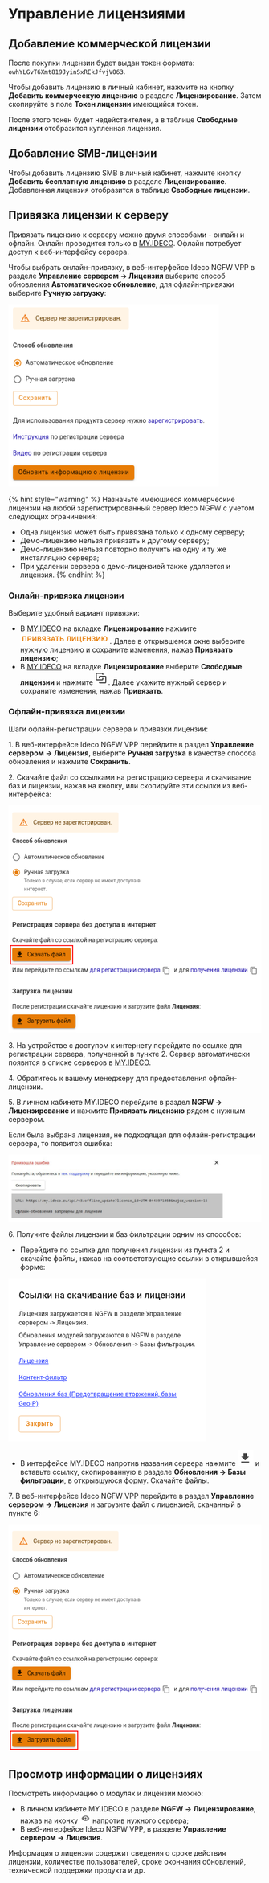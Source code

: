 # Управление лицензиями

## Добавление коммерческой лицензии

После покупки лицензии будет выдан токен формата: `owhYLGvT6Xmt819JyinSxREkJfvjVO63`.

Чтобы добавить лицензию в личный кабинет, нажмите на кнопку **Добавить коммерческую лицензию** в разделе **Лицензирование**. Затем скопируйте в поле **Токен лицензии** имеющийся токен.

После этого токен будет недействителен, а в таблице **Свободные лицензии** отобразится купленная лицензия.

## Добавление SMB-лицензии

Чтобы добавить лицензию SMB в личный кабинет, нажмите кнопку **Добавить бесплатную лицензию** в разделе **Лицензирование**. Добавленная лицензия отобразится в таблице **Свободные лицензии**.

## Привязка лицензии к серверу

Привязать лицензию к серверу можно двумя способами - онлайн и офлайн. Онлайн проводится только в [MY.IDECO](https://my.ideco.ru/). Офлайн потребует доступ к веб-интерфейсу сервера.

Чтобы выбрать онлайн-привязку, в веб-интерфейсе Ideco NGFW VPP в разделе **Управление сервером -> Лицензия** выберите способ обновления **Автоматическое обновление**, для офлайн-привязки выберите **Ручную загрузку**:

![](/.gitbook/assets/license.png)

{% hint style="warning" %}
Назначьте имеющиеся коммерческие лицензии на любой зарегистрированный сервер Ideco NGFW с учетом следующих ограничений:

* Одна лицензия может быть привязана только к одному серверу;
* Демо-лицензию нельзя привязать к другому серверу;
* Демо-лицензию нельзя повторно получить на одну и ту же инсталляцию сервера;
* При удалении сервера с демо-лицензией также удаляется и лицензия.
{% endhint %}

### Онлайн-привязка лицензии

Выберите удобный вариант привязки:

* В [MY.IDECO](https://my.ideco.ru/) на вкладке **Лицензирование** нажмите ![](/.gitbook/assets/icon-lk1.png). Далее в открывшемся окне выберите нужную лицензию и сохраните изменения, нажав **Привязать лицензию**;
* В [MY.IDECO](https://my.ideco.ru/) на вкладке **Лицензирование** выберите **Свободные лицензии** и нажмите ![](/.gitbook/assets/icon-lk.png). Далее укажите нужный сервер и сохраните изменения, нажав **Привязать**.

### Офлайн-привязка лицензии

Шаги офлайн-регистрации сервера и привязки лицензии:

1\. В веб-интерфейсе Ideco NGFW VPP перейдите в раздел **Управление сервером -> Лицензия**, выберите **Ручная загрузка** в качестве способа обновления и нажмите **Сохранить**.

2\. Скачайте файл со ссылками на регистрацию сервера и скачивание баз и лицензии, нажав на кнопку, или скопируйте эти ссылки из веб-интерфейса:

![](/.gitbook/assets/license1.png)

3\. На устройстве с доступом к интернету перейдите по ссылке для регистрации сервера, полученной в пункте 2. Сервер автоматически появится в списке серверов в [MY.IDECO](https://my.ideco.ru/).

4\. Обратитесь к вашему менеджеру для предоставления офлайн-лицензии.

5\. В личном кабинете MY.IDECO перейдите в раздел **NGFW -> Лицензирование** и нажмите **Привязать лицензию** рядом с нужным сервером.

Если была выбрана лицензия, не подходящая для офлайн-регистрации сервера, то появится ошибка:

![](/.gitbook/assets/initial-setup13.png)

6\. Получите файлы лицензии и баз фильтрации одним из способов:

* Перейдите по ссылке для получения лицензии из пункта 2 и скачайте файлы, нажав на соответствующие ссылки в открывшейся форме:

![](/.gitbook/assets/my-ideco-ngfw.png)

* В интерфейсе MY.IDECO напротив названия сервера нажмите ![](/.gitbook/assets/icon-download.png) и вставьте ссылку, скопированную в разделе **Обновления -> Базы фильтрации**, в открывшуюся форму. Скачайте файлы.

7\. В веб-интерфейсе Ideco NGFW VPP перейдите в раздел **Управление сервером -> Лицензия** и загрузите файл с лицензией, скачанный в пункте 6:

![](/.gitbook/assets/license2.png)

## Просмотр информации о лицензиях

Посмотреть информацию о модулях и лицензии можно:

* В личном кабинете MY.IDECO в разделе **NGFW -> Лицензирование**, нажав на иконку ![](/.gitbook/assets/icon-eye.png) напротив нужного сервера;
* В веб-интерфейсе Ideco NGFW VPP, в разделе **Управление сервером -> Лицензия**.

Информация о лицензии содержит сведения о сроке действия лицензии, количестве пользователей, сроке окончания обновлений, технической поддержки продукта и др.

